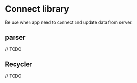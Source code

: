 # Connect library

Be use when app need to connect and update data from server.

## parser
 // TODO 
 
## Recycler
 // TODO 
